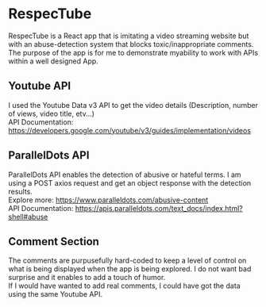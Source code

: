 # RespecTube

RespecTube is a React app that is imitating a video streaming website but with an abuse-detection system that blocks toxic/inappropriate comments. <br>
The purpose of the app is for me to demonstrate myability to work with APIs within a well designed App.

## Youtube API
I used the Youtube Data v3 API to get the video details (Description, number of views, video title, etv...)
<br> API Documentation: https://developers.google.com/youtube/v3/guides/implementation/videos

## ParallelDots API
ParallelDots API enables the detection of abusive or hateful terms. I am using a POST axios request and get an object response with the detection results.
<br> Explore more: https://www.paralleldots.com/abusive-content
<br> API Documentation: https://apis.paralleldots.com/text_docs/index.html?shell#abuse

## Comment Section
The comments are purpusefully hard-coded to keep a level of control on what is being displayed when the app is being explored. I do not want bad surprise and it enables to add a touch of humor. <br>
If I would have wanted to add real comments, I could have got the data using the same Youtube API.

